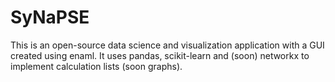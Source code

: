 # SyNaPSE

This is an open-source data science and visualization application with a GUI created using enaml. It uses pandas, scikit-learn and (soon) networkx to implement calculation lists (soon graphs).
